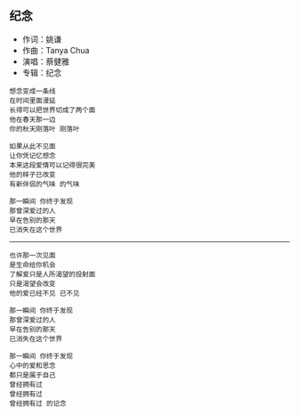 ## 纪念

* 作词：姚谦
* 作曲：Tanya Chua
* 演唱：蔡健雅
* 专辑：纪念

```
想念变成一条线
在时间里面漫延
长得可以把世界切成了两个面
他在春天那一边
你的秋天刚落叶 刚落叶

如果从此不见面
让你凭记忆想念
本来这段爱情可以记得很完美
他的样子已改变
有新伴侣的气味 的气味

那一瞬间 你终于发现
那曾深爱过的人
早在告别的那天
已消失在这个世界
```

---

```
也许那一次见面
是生命给你机会
了解爱只是人所渴望的投射面
只是渴望会改变
他的爱已经不见 已不见

那一瞬间 你终于发现
那曾深爱过的人
早在告别的那天
已消失在这个世界

那一瞬间 你终于发现
心中的爱和思念
都只是属于自己
曾经拥有过
曾经拥有过
曾经拥有过 的记念
```
